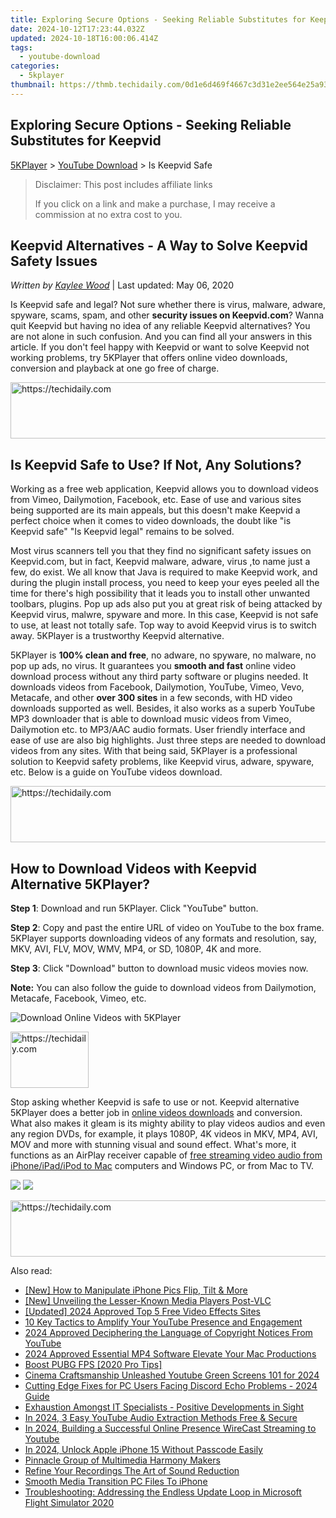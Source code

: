 ```yaml
---
title: Exploring Secure Options - Seeking Reliable Substitutes for Keepvid
date: 2024-10-12T17:23:44.032Z
updated: 2024-10-18T16:00:06.414Z
tags:
  - youtube-download
categories:
  - 5kplayer
thumbnail: https://thmb.techidaily.com/0d1e6d469f4667c3d31e2ee564e25a93a1f4e0a1835558608501c466657ed85d.png
---
```


## Exploring Secure Options - Seeking Reliable Substitutes for Keepvid

[5KPlayer](https://tools.techidaily.com/5kplayer/products/) \> [YouTube Download](https://tools.techidaily.com/5kplayer/youtube-download/) \> Is Keepvid Safe

>  Disclaimer: This post includes affiliate links
>
>  If you click on a link and make a purchase, I may receive a commission at no extra cost to you.
>

## Keepvid Alternatives - A Way to Solve Keepvid Safety Issues

 _Written by [Kaylee Wood](https://www.quora.com/profile/Amanda-Hu-21)_ | Last updated: May 06, 2020 

Is Keepvid safe and legal? Not sure whether there is virus, malware, adware, spyware, scams, spam, and other **security issues on Keepvid.com**? Wanna quit Keepvid but having no idea of any reliable Keepvid alternatives? You are not alone in such confusion. And you can find all your answers in this article. If you don't feel happy with Keepvid or want to solve Keepvid not working problems, try 5KPlayer that offers online video downloads, conversion and playback at one go free of charge. 

<!-- affiliate ads begin -->
<a href="https://appsumo.8odi.net/c/5597632/2137413/7443" target="_top" id="2137413">
  <img src="//a.impactradius-go.com/display-ad/7443-2137413" border="0" alt="https://techidaily.com" width="728" height="90"/>
</a>
<img height="0" width="0" src="https://appsumo.8odi.net/i/5597632/2137413/7443" style="position:absolute;visibility:hidden;" border="0" />
<!-- affiliate ads end -->

## Is Keepvid Safe to Use? If Not, Any Solutions?

Working as a free web application, Keepvid allows you to download videos from Vimeo, Dailymotion, Facebook, etc. Ease of use and various sites being supported are its main appeals, but this doesn't make Keepvid a perfect choice when it comes to video downloads, the doubt like "is Keepvid safe" "Is Keepvid legal" remains to be solved. 

 Most virus scanners tell you that they find no significant safety issues on Keepvid.com, but in fact, Keepvid malware, adware, virus ,to name just a few, do exist. We all know that Java is required to make Keepvid work, and during the plugin install process, you need to keep your eyes peeled all the time for there's high possibility that it leads you to install other unwanted toolbars, plugins. Pop up ads also put you at great risk of being attacked by Keepvid virus, malwre, spyware and more. In this case, Keepvid is not safe to use, at least not totally safe. Top way to avoid Keepvid virus is to switch away. 5KPlayer is a trustworthy Keepvid alternative.

5KPlayer is **100% clean and free**, no adware, no spyware, no malware, no pop up ads, no virus. It guarantees you **smooth and fast** online video download process without any third party software or plugins needed. It downloads videos from Facebook, Dailymotion, YouTube, Vimeo, Vevo, Metacafe, and other **over 300 sites** in a few seconds, with HD video downloads supported as well. Besides, it also works as a superb YouTube MP3 downloader that is able to download music videos from Vimeo, Dailymotion etc. to MP3/AAC audio formats. User friendly interface and ease of use are also big highlights. Just three steps are needed to download videos from any sites. With that being said, 5KPlayer is a professional solution to Keepvid safety problems, like Keepvid virus, adware, spyware, etc. Below is a guide on YouTube videos download. 

<!-- affiliate ads begin -->
<a href="https://appsumo.8odi.net/c/5597632/2052060/7443" target="_top" id="2052060">
  <img src="//a.impactradius-go.com/display-ad/7443-2052060" border="0" alt="https://techidaily.com" width="728" height="90"/>
</a>
<img height="0" width="0" src="https://appsumo.8odi.net/i/5597632/2052060/7443" style="position:absolute;visibility:hidden;" border="0" />
<!-- affiliate ads end -->

## How to Download Videos with Keepvid Alternative 5KPlayer?

**Step 1**: Download and run 5KPlayer. Click "YouTube" button. 

**Step 2**: Copy and past the entire URL of video on YouTube to the box frame. 5KPlayer supports downloading videos of any formats and resolution, say, MKV, AVI, FLV, MOV, WMV, MP4, or SD, 1080P, 4K and more. 

**Step 3**: Click "Download" button to download music videos movies now. 

**Note:** You can also follow the guide to download videos from Dailymotion, Metacafe, Facebook, Vimeo, etc. 

![Download Online Videos with 5KPlayer](https://www.5kplayer.com/youtube-download/img/hd-video-download-xrq.jpg) 

<!-- affiliate ads begin -->
<a href="https://25home.pxf.io/c/5597632/2148637/16836" target="_top" id="2148637">
  <img src="//a.impactradius-go.com/display-ad/16836-2148637" border="0" alt="https://techidaily.com" width="125" height="90"/>
</a>
<img height="0" width="0" src="https://25home.pxf.io/i/5597632/2148637/16836" style="position:absolute;visibility:hidden;" border="0" />
<!-- affiliate ads end -->

Stop asking whether Keepvid is safe to use or not. Keepvid alternative 5KPlayer does a better job in [online videos downloads](https://tools.techidaily.com/5kplayer/products/) and conversion. What also makes it gleam is its mighty ability to play videos audios and even any region DVDs, for example, it plays 1080P, 4K videos in MKV, MP4, AVI, MOV and more with stunning visual and sound effect. What's more, it functions as an AirPlay receiver capable of [free streaming video audio from iPhone/iPad/iPod to Mac](https://tools.techidaily.com/5kplayer/airplay/) computers and Windows PC, or from Mac to TV. 

[![](https://www.5kplayer.com/youtube-download/../button/freedownwhitewin.png)](https://tools.techidaily.com/5kplayer/products/) [![](https://www.5kplayer.com/youtube-download/../button/freedownbackmac.png)](https://tools.techidaily.com/5kplayer/products/)

<!-- affiliate ads begin -->
<a href="https://versadesk.pxf.io/c/5597632/1815678/21290" target="_top" id="1815678">
  <img src="//a.impactradius-go.com/display-ad/21290-1815678" border="0" alt="https://techidaily.com" width="728" height="90"/>
</a>
<img height="0" width="0" src="https://versadesk.pxf.io/i/5597632/1815678/21290" style="position:absolute;visibility:hidden;" border="0" />
<!-- affiliate ads end -->

<ins class="adsbygoogle"
     style="display:block"
     data-ad-format="autorelaxed"
     data-ad-client="ca-pub-7571918770474297"
     data-ad-slot="1223367746"></ins>

<ins class="adsbygoogle"
     style="display:block"
     data-ad-client="ca-pub-7571918770474297"
     data-ad-slot="8358498916"
     data-ad-format="auto"
     data-full-width-responsive="true"></ins>

<span class="atpl-alsoreadstyle">Also read:</span>
<div><ul>
<li><a href="https://fox-info.techidaily.com/new-how-to-manipulate-iphone-pics-flip-tilt-and-more/"><u>[New] How to Manipulate iPhone Pics Flip, Tilt & More</u></a></li>
<li><a href="https://some-approaches.techidaily.com/new-unveiling-the-lesser-known-media-players-post-vlc/"><u>[New] Unveiling the Lesser-Known Media Players Post-VLC</u></a></li>
<li><a href="https://article-knowledge.techidaily.com/updated-2024-approved-top-5-free-video-effects-sites/"><u>[Updated] 2024 Approved Top 5 Free Video Effects Sites</u></a></li>
<li><a href="https://youtube-video-recordings.techidaily.com/10-key-tactics-to-amplify-your-youtube-presence-and-engagement/"><u>10 Key Tactics to Amplify Your YouTube Presence and Engagement</u></a></li>
<li><a href="https://youtube-video-recordings.techidaily.com/2024-approved-deciphering-the-language-of-copyright-notices-from-youtube/"><u>2024 Approved Deciphering the Language of Copyright Notices From YouTube</u></a></li>
<li><a href="https://youtube-video-recordings.techidaily.com/2024-approved-essential-mp4-software-elevate-your-mac-productions/"><u>2024 Approved Essential MP4 Software Elevate Your Mac Productions</u></a></li>
<li><a href="https://tech-renaissance.techidaily.com/boost-pubg-fps-2020-pro-tips/"><u>Boost PUBG FPS [2020 Pro Tips]</u></a></li>
<li><a href="https://youtube-video-recordings.techidaily.com/cinema-craftsmanship-unleashed-youtube-green-screens-101-for-2024/"><u>Cinema Craftsmanship Unleashed Youtube Green Screens 101 for 2024</u></a></li>
<li><a href="https://sound-issues.techidaily.com/cutting-edge-fixes-for-pc-users-facing-discord-echo-problems-2024-guide/"><u>Cutting Edge Fixes for PC Users Facing Discord Echo Problems - 2024 Guide</u></a></li>
<li><a href="https://app-tips.techidaily.com/exhaustion-amongst-it-specialists-positive-developments-in-sight/"><u>Exhaustion Amongst IT Specialists - Positive Developments in Sight</u></a></li>
<li><a href="https://youtube-video-recordings.techidaily.com/in-2024-3-easy-youtube-audio-extraction-methods-free-and-secure/"><u>In 2024, 3 Easy YouTube Audio Extraction Methods Free & Secure</u></a></li>
<li><a href="https://youtube-video-recordings.techidaily.com/in-2024-building-a-successful-online-presence-wirecast-streaming-to-youtube/"><u>In 2024, Building a Successful Online Presence WireCast Streaming to Youtube</u></a></li>
<li><a href="https://ios-unlock.techidaily.com/in-2024-unlock-apple-iphone-15-without-passcode-easily-by-drfone-ios/"><u>In 2024, Unlock Apple iPhone 15 Without Passcode Easily</u></a></li>
<li><a href="https://youtube-video-recordings.techidaily.com/pinnacle-group-of-multimedia-harmony-makers/"><u>Pinnacle Group of Multimedia Harmony Makers</u></a></li>
<li><a href="https://youtube-video-recordings.techidaily.com/refine-your-recordings-the-art-of-sound-reduction/"><u>Refine Your Recordings The Art of Sound Reduction</u></a></li>
<li><a href="https://extra-hints.techidaily.com/smooth-media-transition-pc-files-to-iphone/"><u>Smooth Media Transition PC Files To iPhone</u></a></li>
<li><a href="https://win-blog.techidaily.com/troubleshooting-addressing-the-endless-update-loop-in-microsoft-flight-simulator-2020/"><u>Troubleshooting: Addressing the Endless Update Loop in Microsoft Flight Simulator 2020</u></a></li>
</ul></div>

